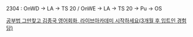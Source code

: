 2304 : OnWD -> LA -> TS 20 / OnWE -> LA -> TS 20 -> Pu -> OS

[공부법 그만찾고 김종국 영어회화, 라이브아카데미 시작하세요(3개월 후 입트인 경험담)](https://youtu.be/HSDxN7ZP-Gk)
